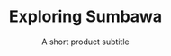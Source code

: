 ---
layout: products-guide
slug: exploring-sumbawa
title: Exploring Sumbawa
subtitle: A short product subtitle
description: Surfing teaches you to appreciate the finer things in life, to be present, live in the moment and just breathe. Duis aliquip esse cillum Lorem sunt in tempor et. Nostrud laboris ea non et cillum minim aute exercitation. Est eu proident laboris sunt occaecat. Elit esse laboris voluptate dolor voluptate laborum in cupidatat excepteur ipsum do veniam dolor. Voluptate eu aute dolor aliquip ex. 
price: $37
featured_image: /uploads/travel/blog-bg-mock-up-magazine-1.jpg
comparison-images: 
    - before-image: /uploads/comparison/ocean-blues-boat-before-1.jpg
    - before-image: /uploads/comparison/ocean-blues-man-before-2.jpg
    - before-image: /uploads/comparison/ocean-blues-bike-before-3.jpg
    - before-image: /uploads/comparison/ocean-blues-bintang-before-4.jpg
    - before-image: /uploads/comparison/ocean-blues-seaboat-before-5.jpg
    - before-image: /uploads/comparison/ocean-blues-house-before-6.jpg
---